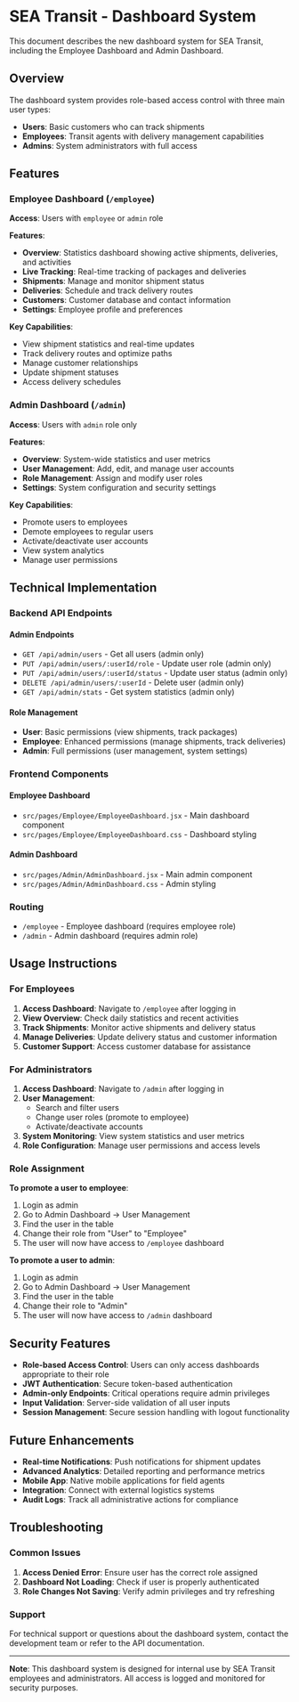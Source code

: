 # SEA Transit - Dashboard System

This document describes the new dashboard system for SEA Transit, including the Employee Dashboard and Admin Dashboard.

## Overview

The dashboard system provides role-based access control with three main user types:

- **Users**: Basic customers who can track shipments
- **Employees**: Transit agents with delivery management capabilities
- **Admins**: System administrators with full access

## Features

### Employee Dashboard (`/employee`)

**Access**: Users with `employee` or `admin` role

**Features**:

- **Overview**: Statistics dashboard showing active shipments, deliveries, and activities
- **Live Tracking**: Real-time tracking of packages and deliveries
- **Shipments**: Manage and monitor shipment status
- **Deliveries**: Schedule and track delivery routes
- **Customers**: Customer database and contact information
- **Settings**: Employee profile and preferences

**Key Capabilities**:

- View shipment statistics and real-time updates
- Track delivery routes and optimize paths
- Manage customer relationships
- Update shipment statuses
- Access delivery schedules

### Admin Dashboard (`/admin`)

**Access**: Users with `admin` role only

**Features**:

- **Overview**: System-wide statistics and user metrics
- **User Management**: Add, edit, and manage user accounts
- **Role Management**: Assign and modify user roles
- **Settings**: System configuration and security settings

**Key Capabilities**:

- Promote users to employees
- Demote employees to regular users
- Activate/deactivate user accounts
- View system analytics
- Manage user permissions

## Technical Implementation

### Backend API Endpoints

#### Admin Endpoints

- `GET /api/admin/users` - Get all users (admin only)
- `PUT /api/admin/users/:userId/role` - Update user role (admin only)
- `PUT /api/admin/users/:userId/status` - Update user status (admin only)
- `DELETE /api/admin/users/:userId` - Delete user (admin only)
- `GET /api/admin/stats` - Get system statistics (admin only)

#### Role Management

- **User**: Basic permissions (view shipments, track packages)
- **Employee**: Enhanced permissions (manage shipments, track deliveries)
- **Admin**: Full permissions (user management, system settings)

### Frontend Components

#### Employee Dashboard

- `src/pages/Employee/EmployeeDashboard.jsx` - Main dashboard component
- `src/pages/Employee/EmployeeDashboard.css` - Dashboard styling

#### Admin Dashboard

- `src/pages/Admin/AdminDashboard.jsx` - Main admin component
- `src/pages/Admin/AdminDashboard.css` - Admin styling

### Routing

- `/employee` - Employee dashboard (requires employee role)
- `/admin` - Admin dashboard (requires admin role)

## Usage Instructions

### For Employees

1. **Access Dashboard**: Navigate to `/employee` after logging in
2. **View Overview**: Check daily statistics and recent activities
3. **Track Shipments**: Monitor active shipments and delivery status
4. **Manage Deliveries**: Update delivery status and customer information
5. **Customer Support**: Access customer database for assistance

### For Administrators

1. **Access Dashboard**: Navigate to `/admin` after logging in
2. **User Management**:
   - Search and filter users
   - Change user roles (promote to employee)
   - Activate/deactivate accounts
3. **System Monitoring**: View system statistics and user metrics
4. **Role Configuration**: Manage user permissions and access levels

### Role Assignment

**To promote a user to employee**:

1. Login as admin
2. Go to Admin Dashboard → User Management
3. Find the user in the table
4. Change their role from "User" to "Employee"
5. The user will now have access to `/employee` dashboard

**To promote a user to admin**:

1. Login as admin
2. Go to Admin Dashboard → User Management
3. Find the user in the table
4. Change their role to "Admin"
5. The user will now have access to `/admin` dashboard

## Security Features

- **Role-based Access Control**: Users can only access dashboards appropriate to their role
- **JWT Authentication**: Secure token-based authentication
- **Admin-only Endpoints**: Critical operations require admin privileges
- **Input Validation**: Server-side validation of all user inputs
- **Session Management**: Secure session handling with logout functionality

## Future Enhancements

- **Real-time Notifications**: Push notifications for shipment updates
- **Advanced Analytics**: Detailed reporting and performance metrics
- **Mobile App**: Native mobile applications for field agents
- **Integration**: Connect with external logistics systems
- **Audit Logs**: Track all administrative actions for compliance

## Troubleshooting

### Common Issues

1. **Access Denied Error**: Ensure user has the correct role assigned
2. **Dashboard Not Loading**: Check if user is properly authenticated
3. **Role Changes Not Saving**: Verify admin privileges and try refreshing

### Support

For technical support or questions about the dashboard system, contact the development team or refer to the API documentation.

---

**Note**: This dashboard system is designed for internal use by SEA Transit employees and administrators. All access is logged and monitored for security purposes.
